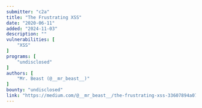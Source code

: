 ```yaml
---
submitter: "c2a"
title: "The Frustrating XSS"
date: "2020-06-11"
added: "2024-11-03"
description: ""
vulnerabilities: [
    "XSS"
]
programs: [
    "undisclosed"
]
authors: [
    "Mr. Beast (@__mr_beast__)"
]
bounty: "undisclosed"
link: "https://medium.com/@__mr_beast__/the-frustrating-xss-33607894a071"
---
```




